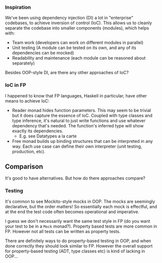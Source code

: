 ### Inspiration

We've been using dependency injection (DI) a lot in "enterprise" codebases,
to achieve inversion of control (IoC). This allows us to cleanly separate
the codebase into smaller components (modules), which helps with:
- Team work (developers can work on different modules in parallel)
- Unit testing (A module can be tested on its own, and any of its dependencies
  can be mocked)
- Readability and maintenance (each module can be reasoned about separately)

Besides OOP-style DI, are there any other approaches of IoC?

### IoC in FP

I happened to know that FP languages, Haskell in particular, have other
means to achieve IoC:
- Reader monad hides function parameters. This may seem to be trivial
  but it does capture the essence of IoC. Coupled with type classes and
  type inference, it's natural to just write functions and use whatever
  dependency that's needed. The function's inferred type will show exactly
  its dependencies.
  + E.g. see Datatypes a la carte
- Free monad builds up binding structures that can be interpreted in any
  way. Each use case can define their own interpreter (unit testing,
  production, etc).

## Comparison

It's good to have alternatives. But how do there approaches compare?

### Testing

It's common to see Mockito-style mocks in OOP. The mocks are seemingly
declarative, but the order matters! So essentially each mock is effectful,
and at the end the test code often becomes operational and imperative.

I guess we don't necessarily want the same test style in FP (do you want
your test to be in a `Mock` monad?). Property based tests are more common
in FP. However not all tests can be written as property tests.

There are definitely ways to do property-based testing in OOP, and when
done correctly they should look similar to FP. However the overall support
for property-based testing (ADT, type classes etc) is kind of lacking in OOP...

